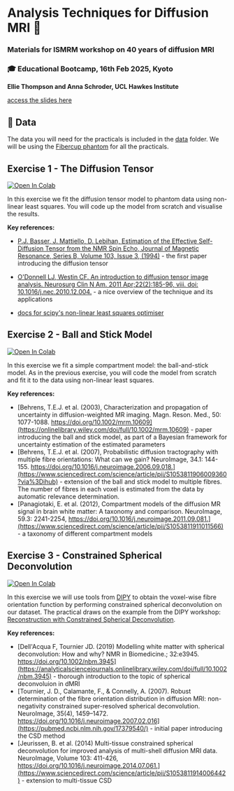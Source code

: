 # Analysis Techniques for Diffusion MRI 🧠
### Materials for ISMRM workshop on 40 years of diffusion MRI
### 🎓 Educational Bootcamp, 16th Feb 2025, Kyoto
**Ellie Thompson and Anna Schroder, UCL Hawkes Institute**

[access the slides here](https://github.com/ethompson93/dmri_analysis_techniques/tree/main/slides_v1.pdf)

## 📂 Data
The data you will need for the practicals is included in the [data](https://github.com/ethompson93/dmri_analysis_techniques/tree/main/data) folder. We will be using the [Fibercup phantom](https://tractometer.org/fibercup/home/) for all the practicals.

## Exercise 1 - The Diffusion Tensor
[![Open In Colab](https://colab.research.google.com/assets/colab-badge.svg)](https://colab.research.google.com/github/ethompson93/dmri_analysis_techniques/blob/main/DTI_estimation.ipynb)

In this exercise we fit the diffusion tensor model to phantom data using non-linear least squares. You will code up the model from scratch and visualise the results.

**Key references:**
- [P.J. Basser, J. Mattiello, D. Lebihan, Estimation of the Effective Self-Diffusion Tensor from the NMR Spin Echo, Journal of Magnetic Resonance, Series B,
Volume 103, Issue 3,
(1994)](https://www.sciencedirect.com/science/article/abs/pii/S1064186684710375) - the first paper introducing the diffusion tensor
- [O'Donnell LJ, Westin CF. An introduction to diffusion tensor image analysis. Neurosurg Clin N Am. 2011 Apr;22(2):185-96, viii. doi: 10.1016/j.nec.2010.12.004.](https://pmc.ncbi.nlm.nih.gov/articles/PMC3163395/#R5) - a nice overview of the technique and its applications

- [docs for scipy's non-linear least squares optimiser](https://docs.scipy.org/doc/scipy-1.15.0/reference/generated/scipy.optimize.least_squares.html)


## Exercise 2 - Ball and Stick Model
[![Open In Colab](https://colab.research.google.com/assets/colab-badge.svg)](https://colab.research.google.com/github/ethompson93/dmri_analysis_techniques/blob/main/ball_and_stick.ipynb)

In this exercise we fit a simple compartment model: the ball-and-stick model. As in the previous exercise, you will code the model from scratch and fit it to the data using non-linear least squares.

**Key references:**
- [Behrens, T.E.J. et al. (2003), Characterization and propagation of uncertainty in diffusion-weighted MR imaging. Magn. Reson. Med., 50: 1077-1088. https://doi.org/10.1002/mrm.10609](https://onlinelibrary.wiley.com/doi/full/10.1002/mrm.10609) - paper introducing the ball and stick model, as part of a Bayesian framework for uncertainty estimation of the estimated parameters
- [Behrens, T.E.J. et al. (2007), Probabilistic diffusion tractography with multiple fibre orientations: What can we gain? NeuroImage, 34.1: 144-155. https://doi.org/10.1016/j.neuroimage.2006.09.018.](https://www.sciencedirect.com/science/article/pii/S1053811906009360?via%3Dihub) - extension of the ball and stick model to multiple fibres. The number of fibres in each voxel is estimated from the data by automatic relevance determination.
- [Panagiotaki, E. et al. (2012), Compartment models of the diffusion MR signal in brain white matter: A taxonomy and comparison. NeuroImage, 59.3: 2241-2254, https://doi.org/10.1016/j.neuroimage.2011.09.081.](https://www.sciencedirect.com/science/article/pii/S1053811911011566) - a taxonomy of different compartment models

## Exercise 3 - Constrained Spherical Deconvolution
[![Open In Colab](https://colab.research.google.com/assets/colab-badge.svg)](https://colab.research.google.com/github/ethompson93/dmri_analysis_techniques/blob/main/constrained_spherical_deconvolution.ipynb)

In this exercise we will use tools from [DIPY](https://dipy.org) to obtain the voxel-wise fibre orientation function by performing constrained spherical deconvolution on our dataset. The practical draws on the example from the DIPY workshop: [Reconstruction with Constrained Spherical Deconvolution](https://workshop.dipy.org/documentation/1.6.0./examples_built/reconst_csd/).

**Key references:**
- [Dell'Acqua F, Tournier JD. (2019) Modelling white matter with spherical deconvolution: How and why? NMR in Biomedicine.; 32:e3945. https://doi.org/10.1002/nbm.3945](https://analyticalsciencejournals.onlinelibrary.wiley.com/doi/full/10.1002/nbm.3945) - thorough introduction to the topic of spherical deconvoluion in dMRI
- [Tournier, J. D., Calamante, F., & Connelly, A. (2007). Robust determination of the fibre orientation distribution in diffusion MRI: non-negativity constrained super-resolved spherical deconvolution. NeuroImage, 35(4), 1459–1472. https://doi.org/10.1016/j.neuroimage.2007.02.016](https://pubmed.ncbi.nlm.nih.gov/17379540/) - initial paper introducing the CSD method
- [Jeurissen, B. et al. (2014) Multi-tissue constrained spherical deconvolution for improved analysis of multi-shell diffusion MRI data. NeuroImage, Volume 103: 411-426, https://doi.org/10.1016/j.neuroimage.2014.07.061.](https://www.sciencedirect.com/science/article/pii/S1053811914006442) - extension to multi-tissue CSD


